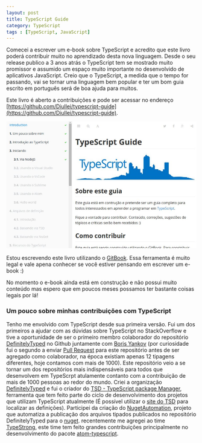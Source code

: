 ```yaml
---
layout: post
title: TypeScript Guide
category: TypeScript
tags : [TypeScript, JavaScript]
---
```


Comecei a escrever um e-book sobre TypeScript e acredito que este livro poderá contribuir muito no aprendizado desta nova linguagem. Desde o seu release publico a 3 anos atrás o TypeScript tem se mostrado muito promissor e assumido um espaço muito importante no desenvolvido de aplicativos JavaScript. Creio que o TypeScript, a medida que o tempo for passando, vai se tornar uma linguagem bem popular e ter um bom guia escrito em português será de boa ajuda para muitos.

Este livro é aberto a contribuições e pode ser acessar no endereço  [https://github.com/Diullei/typescript-guide](https://github.com/Diullei/typescript-guide).

![](/images/typescript-guide.jpg)

Estou escrevendo este livro utilizando o [GitBook](https://github.com/GitbookIO/gitbook). Essa ferramenta é muito legal e vale apena conhecer se você estiver pensando em escrever um e-book :)

No momento o e-book ainda está em construção e não possui muito conteúdo mas espero que em poucos meses possamos ter bastante coisas legais por lá!

### Um pouco sobre minhas contribuições com TypeScript

Tenho me envolvido com TypeScript desde sua primeira versão. Fui um dos primeiros a ajudar com as dúvidas sobre TypeScript no StackOverflow e tive a oportunidade de ser o primeiro membro colaborador do repositório [DefinitelyTyped](https://github.com/borisyankov/DefinitelyTyped) no Github juntamente com [Boris Yankov](https://github.com/borisyankov) (por curiosidade fui o segundo a enviar [Pull Request](https://github.com/borisyankov/DefinitelyTyped/commit/d0661c214948c6876657bc53e2b5bd473c255902) para este repositório antes de ser agregado como colaborador, na época existiam apenas 12 tipagens diferentes, hoje contamos com mais de 1000). Este repositório veio a se tornar um dos repositórios mais indispensáveis para todos que desenvolvem em TypeScrpt atulamente contanto com a contribuição de mais de 1000 pessoas ao redor do mundo. Criei a organização [DefinitelyTyped](https://github.com/DefinitelyTyped) e fui o criador do [TSD - TypeScript package Manager](https://github.com/DefinitelyTyped/tsd), ferramenta que tem feito parte do ciclo de desenvolvimento dos projetos que utilizam TypeScript atualmente (É possível utilizar o [site do TSD](http://definitelytyped.org/tsd/) para localizar as definições). Participei da criação do [NugetAutomation](https://github.com/DefinitelyTyped/NugetAutomation/issues/1), projeto que automatiza a publicação dos arquivos tipados publicados no repositório DefinitelyTyped para o [nuget](http://www.nuget.org/packages?q=Definitelytyped). recentemente me agregei ao time [TypeStrong](https://github.com/TypeStrong), este time tem feito grandes contribuições principalmente no desenvolvimento do pacote [atom-typescript](https://atom.io/packages/atom-typescript).
